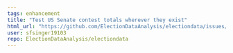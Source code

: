 ```yaml
---
tags: enhancement
title: "Test US Senate contest totals wherever they exist"
html_url: "https://github.com/ElectionDataAnalysis/electiondata/issues/508"
user: sfsinger19103
repo: ElectionDataAnalysis/electiondata
---
```


